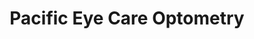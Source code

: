 ---
title: "Pacific Eye Care Optometry"
url: /mountain-view/pacific-eye-care-optometry/
shop: optician
---